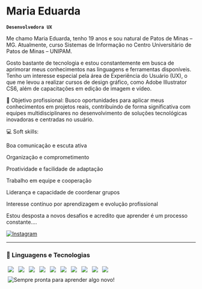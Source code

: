 # Maria Eduarda

**`Desenvolvedora UX`**

Me chamo Maria Eduarda, tenho 19 anos e sou natural de Patos de Minas – MG.
Atualmente, curso Sistemas de Informação no Centro Universitário de Patos de Minas – UNIPAM.

Gosto bastante de tecnologia e estou constantemente em busca de aprimorar meus conhecimentos nas linguagens e ferramentas disponíveis.
Tenho um interesse especial pela área de Experiência do Usuário (UX), o que me levou a realizar cursos de design gráfico, como Adobe Illustrator CS6, além de capacitações em edição de imagem e vídeo.


💼 Objetivo profissional:
Busco oportunidades para aplicar meus conhecimentos em projetos reais, contribuindo de forma significativa com equipes multidisciplinares no desenvolvimento de soluções tecnológicas inovadoras e centradas no usuário.

💻 Soft skills:

Boa comunicação e escuta ativa

Organização e comprometimento

Proatividade e facilidade de adaptação

Trabalho em equipe e cooperação

Liderança e capacidade de coordenar grupos

Interesse contínuo por aprendizagem e evolução profissional

Estou desposta a novos desafios e acredito que aprender é um processo constante....
<p align="left">
    <a href="https://www.instagram.com/maria_eduarda_f_r/" target="_blank">
        <img 
            alt="Instagram" 
            title="Me siga no Instagram" 
            src="https://img.shields.io/badge/Instagram-Siga--me-1414b8?style=for-the-badge&logo=instagram&logoColor=white&labelColor=1414b8"
        />
    </a>
</p>

---

### 📲 Linguagens e Tecnologias
<p >

<p align="left">
  <img src="https://img.shields.io/badge/-Java-000?style=for-the-badge&logo=java&logoColor=white" style="display:inline-block; margin:4px;" />
  <img src="https://img.shields.io/badge/-CSS-000?style=for-the-badge&logo=css3&logoColor=white" style="display:inline-block; margin:4px;" />
  <img src="https://img.shields.io/badge/-HTML5-000?style=for-the-badge&logo=html5&logoColor=white" style="display:inline-block; margin:4px;" />
  <img src="https://img.shields.io/badge/-JavaScript-000?style=for-the-badge&logo=javascript&logoColor=white" style="display:inline-block; margin:4px;" />
  <img src="https://img.shields.io/badge/-C++-000?style=for-the-badge&logo=c%2B%2B&logoColor=white" style="display:inline-block; margin:4px;" />
  <img src="https://img.shields.io/badge/-Bootstrap-000?style=for-the-badge&logo=bootstrap&logoColor=white" style="display:inline-block; margin:4px;" />
  <img src="https://img.shields.io/badge/-Figma-000?style=for-the-badge&logo=figma&logoColor=white" style="display:inline-block; margin:4px;" />
  <img src="https://img.shields.io/badge/-Git-000?style=for-the-badge&logo=git&logoColor=white" style="display:inline-block; margin:4px;" />
  <img src="https://img.shields.io/badge/-Canva-000?style=for-the-badge&logo=canva&logoColor=white" style="display:inline-block; margin:4px;" />
  <img src="https://img.shields.io/badge/-Illustrator-000?style=for-the-badge&logo=adobeillustrator&logoColor=white" style="display:inline-block; margin:4px;" />
  <img src="https://img.shields.io/badge/-Mais-000?style=for-the-badge&logo=addthis&logoColor=white" title="Sempre pronta para aprender algo novo!" style="display:inline-block; margin:4px;" />
</p>

</p>

###
